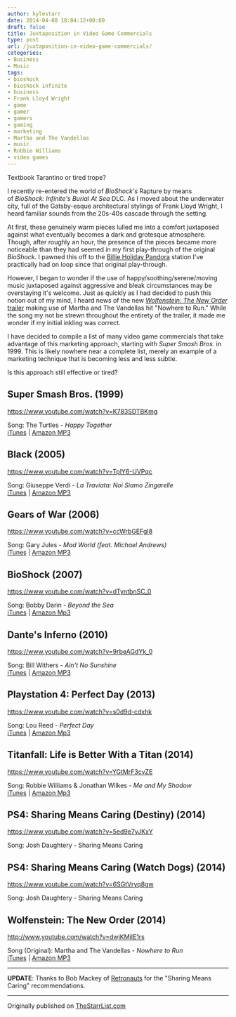 ```yaml
---
author: kylestarr
date: 2014-04-08 18:04:12+00:00
draft: false
title: Juxtaposition in Video Game Commercials
type: post
url: /juxtaposition-in-video-game-commercials/
categories:
- Business
- Music
tags:
- bioshock
- bioshock infinite
- business
- Frank Lloyd Wright
- game
- gamer
- gamers
- gaming
- marketing
- Martha and The Vandellas
- music
- Robbie Williams
- video games
---
```


Textbook Tarantino or tired trope?

I recently re-entered the world of _BioShock's_ Rapture by means of _BioShock: Infinite's_ _Burial At Sea_ DLC. As I moved about the underwater city, full of the Gatsby-esque architectural stylings of Frank Lloyd Wright, I heard familiar sounds from the 20s-40s cascade through the setting.

At first, these genuinely warm pieces lulled me into a comfort juxtaposed against what eventually becomes a dark and grotesque atmosphere. Though, after roughly an hour, the presence of the pieces became more noticeable than they had seemed in my first play-through of the original _BioShock_. I pawned this off to the [Billie Holiday Pandora](http:///2013/01/10/top-5-timeless-pandora-stations/) station I've practically had on loop since that original play-through.

However, I began to wonder if the use of happy/soothing/serene/moving music juxtaposed against aggressive and bleak circumstances may be overstaying it's welcome. Just as quickly as I had decided to push this notion out of my mind, I heard news of the new [_Wolfenstein: The New Order_ trailer](http://www.polygon.com/2014/4/8/5592068/wolfenstein-the-new-order-gameplay-trailer) making use of Martha and The Vandellas hit "Nowhere to Run." While the song my not be strewn throughout the entirety of the trailer, it made me wonder if my initial inkling was correct.

I have decided to compile a list of many video game commercials that take advantage of this marketing approach, starting with _Super Smash Bros._ in 1999. This is likely nowhere near a complete list, merely an example of a marketing technique that is becoming less and less subtle.

Is this approach still effective or tired?

## Super Smash Bros. (1999)

<https://www.youtube.com/watch?v=K783SDTBKmg>

Song: The Turtles - _Happy Together_  
[iTunes](https://itunes.apple.com/us/album/happy-together/id79087172?i=79087150&uo=4&at=1l3v2y3) | [Amazon MP3](http://www.amazon.com/gp/product/B000QP4IBG/ref=as_li_ss_tl?ie=UTF8&camp=1789&creative=390957&creativeASIN=B000QP4IBG&linkCode=as2&tag=tpv07-20)

## Black (2005)

<https://www.youtube.com/watch?v=TplY6-UVPqc>

Song: Giuseppe Verdi - _La Traviata: Noi Siamo Zingarelle_  
[iTunes](https://itunes.apple.com/us/album/la-traviata-noi-siamo-zingarelle/id323469933?i=323469968&uo=4&at=1l3v2y3) | [Amazon MP3](http://www.amazon.com/gp/product/B002H41QRS/ref=as_li_ss_tl?ie=UTF8&camp=1789&creative=390957&creativeASIN=B002H41QRS&linkCode=as2&tag=tpv07-20)

## Gears of War (2006)

<https://www.youtube.com/watch?v=ccWrbGEFgI8>

Song: Gary Jules - _Mad World (feat. Michael Andrews)_  
[iTunes](https://itunes.apple.com/us/album/mad-world-feat.-michael-andrews/id208118462?i=208118932&uo=4&at=1l3v2y3) | [Amazon MP3](http://www.amazon.com/gp/product/B000WZWW7M/ref=as_li_ss_tl?ie=UTF8&camp=1789&creative=390957&creativeASIN=B000WZWW7M&linkCode=as2&tag=tpv07-20)

## BioShock (2007)

<https://www.youtube.com/watch?v=dTyntbnSC_0>

Song: Bobby Darin - _Beyond the Sea_  
[iTunes](https://itunes.apple.com/us/album/beyond-the-sea/id30394501?i=30394555&uo=4&at=1l3v2y3) | [Amazon Mp3](http://www.amazon.com/gp/product/B0012251OK/ref=as_li_ss_tl?ie=UTF8&camp=1789&creative=390957&creativeASIN=B0012251OK&linkCode=as2&tag=tpv07-20)

## Dante's Inferno (2010)

<https://www.youtube.com/watch?v=9rbeAGdYk_0>

Song: Bill Withers - _Ain't No Sunshine_  
[iTunes](https://itunes.apple.com/us/album/aint-no-sunshine/id193203916?i=193204016&uo=4&at=1l3v2y3) | [Amazon MP3](http://www.amazon.com/gp/product/B001BHHTR8/ref=as_li_ss_tl?ie=UTF8&camp=1789&creative=390957&creativeASIN=B001BHHTR8&linkCode=as2&tag=tpv07-20)

## Playstation 4: Perfect Day (2013)

<https://www.youtube.com/watch?v=s0d9d-cdxhk>

Song: Lou Reed - _Perfect Day_  
[iTunes](https://itunes.apple.com/us/album/perfect-day/id218761229?i=218761845&uo=4&at=1l3v2y3) | [Amazon Mp3](http://www.amazon.com/gp/product/B00137X59W/ref=as_li_ss_tl?ie=UTF8&camp=1789&creative=390957&creativeASIN=B00137X59W&linkCode=as2&tag=tpv07-20)

## Titanfall: Life is Better With a Titan (2014)

<https://www.youtube.com/watch?v=YGtMrF3cvZE>

Song: Robbie Williams & Jonathan Wilkes - _Me and My Shadow_  
[iTunes](https://itunes.apple.com/us/album/me-my-shadow-as-performed/id724579589?i=724580824&uo=4&at=1l3v2y3) | [Amazon Mp3](http://www.amazon.com/gp/product/B000T1DUDO/ref=as_li_ss_tl?ie=UTF8&camp=1789&creative=390957&creativeASIN=B000T1DUDO&linkCode=as2&tag=tpv07-20)

## PS4: Sharing Means Caring (Destiny) (2014)

<https://www.youtube.com/watch?v=5ed9e7yJKxY>

Song: Josh Daughtery - Sharing Means Caring

## PS4: Sharing Means Caring (Watch Dogs) (2014)

<https://www.youtube.com/watch?v=6SGtVryq8gw>

Song: Josh Daughtery - Sharing Means Caring

## Wolfenstein: The New Order (2014)

<http://www.youtube.com/watch?v=dwjKMjIE1rs>

Song (Original): Martha and The Vandellas - _Nowhere to Run_  
[iTunes](https://itunes.apple.com/us/album/nowhere-to-run/id382192?i=382144&uo=4&at=1l3v2y3) | [Amazon MP3](http://www.amazon.com/gp/product/B000W1U7VY/ref=as_li_ss_tl?ie=UTF8&camp=1789&creative=390957&creativeASIN=B000W1U7VY&linkCode=as2&tag=tpv07-20)

---

**UPDATE**: Thanks to Bob Mackey of [Retronauts](https://itunes.apple.com/us/podcast/retronauts/id672857593?mt=2&uo=4&at=1l3v2y3) for the "Sharing Means Caring" recommendations.

---

Originally published on [TheStarrList.com](http://thestarrlist.wordpress.com/2014/04/08/juxtaposition-in-video-game-commercials/)
